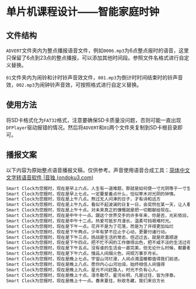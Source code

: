 # 单片机课程设计——智能家庭时钟

## 文件结构

`ADVERT`文件夹内为整点播报语音文件，例如`0006.mp3`为6点整点报时的语音，这里只保留了6点到23点的整点播报，可以添加其他时间段。参照文件名格式进行自定义替换。

`01`文件夹内为闹铃和计时铃声音效文件，`001.mp3`为倒计时时间结束时的铃声音效，`002.mp3`为闹钟铃声音效，可按照格式进行自定义替换。

## 使用方法

将SD卡格式化为`FAT32`格式，注意要确保SD卡质量没问题，否则可能一直出现`DFPlayer`驱动报错的情况。然后将`ADVERT`和`01`两个文件夹复制到SD卡根目录即可。

## 播报文案

以下内容为原始整点语音播报文稿，仅供参考。声音使用语音合成工具：[简体中文 文字转语音软件 |音独 (ondoku3.com)](https://ondoku3.com/zh-hans/)

```txt
Smart Clock为您报时，现在是早上六点。人生有一道难题，那就是如何使一寸光阴等于一寸生命。
Smart Clock为您报时，现在是早上七点。一定要爱着点什么，恰似草木对光阴的钟情。
Smart Clock为您报时，现在是上午八点。熬过无人问津的日子，才有诗和远方
Smart Clock为您报时，现在是上午九点。看似不起波澜的日复一日，会突然在某一天，让人看到坚持的意义
Smart Clock为您报时，现在是上午十点。对未来真正的慷慨就是把一切都献给现在。
Smart Clock为您报时，现在是中午十一点。跟这个世界交手的许多年来，你是否，光彩依旧，兴趣盎然？
Smart Clock为您报时，现在是中午十二点。热爱可抵岁月漫长，温柔可挡艰难时光。
Smart Clock为您报时，现在是下午一点。花开不是为了花落，而是为了开得更加灿烂
Smart Clock为您报时，现在是下午两点。少年有梦不应止于心动，更要付诸行动。
Smart Clock为您报时，现在是下午三点。挑战是生活的常态，但迈过去，就是欢喜顺遂
Smart Clock为您报时，现在是下午四点。把不忙不闲的工作做得出色，把不咸不淡的生活过得精彩。
Smart Clock为您报时，现在是下午五点。没有谁的生活会一直完美，但无论什么时候，都要看着前方，满怀希望就会所向披靡。
Smart Clock为您报时，现在是下午六点。慢品人间烟火色，闲观万事岁月长。
Smart Clock为您报时，现在是晚上七点。宇宙山河烂漫，人间点滴温暖都值得我们前进。
Smart Clock为您报时，现在是晚上八点。愿你内心山河壮阔，始终相信人间值得
Smart Clock为您报时，现在是晚上九点。星光不问赶路人，时光不负有心人。
Smart Clock为您报时，现在是晚上十点。凛冬散尽，星河长明，凡是过往，皆为序章。
Smart Clock为您报时，现在是晚上十一点。春来夏往，秋收冬藏，我们来日方长

```

